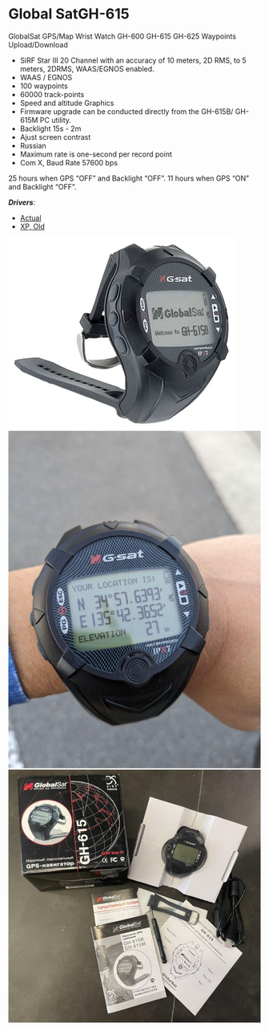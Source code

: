 # Global SatGH-615

GlobalSat GPS/Map Wrist Watch GH-600 GH-615 GH-625 Waypoints Upload/Download

- SiRF Star III 20 Channel with an accuracy of 10 meters, 2D RMS, to 5 meters, 2DRMS, WAAS/EGNOS enabled.
- WAAS / EGNOS
- 100 waypoints
- 60000 track-points
- Speed and altitude Graphics
- Firmware upgrade can be conducted directly from the GH-615B/ GH-615M PC utility.
- Backlight 15s - 2m
- Ajust screen contrast
- Russian
- Maximum rate is one-second per record point
- Com X, Baud Rate 57600 bps

 25 hours when GPS “OFF” and Backlight “OFF”.
 11 hours when GPS “ON” and Backlight “OFF”.

 ***Drivers***:
 - [Actual](https://github.com/dkxce/HG-UV98/tree/master/Drivers/PL2303X)
 - [XP, Old](Globalsat%20GH-615%20-%20Drivers)

<img src="gs1.jpg"/>        
<img src="gs2.jpg"/>        
<img src="gs3.jpg"/>        
